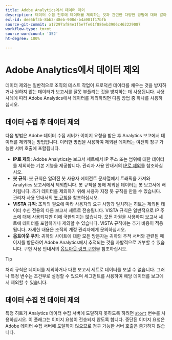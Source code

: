 ```yaml
---
title: Adobe Analytics에서 데이터 제외
description: 데이터 수집 전후에 데이터를 제외하는 것과 관련한 다양한 방법에 대해 알아봅니다.
exl-id: dee5bf3b-8bb3-48eb-908d-b4a981f17bfb
source-git-commit: a17297af84e1f5e7fe61f886eb3906c462229087
workflow-type: tm+mt
source-wordcount: '352'
ht-degree: 100%

---
```


# Adobe Analytics에서 데이터 제외

데이터 제외는 일반적으로 조직의 테스트 작업이 프로덕션 데이터를 채우는 것을 방지하거나 원하지 않는 데이터가 보고서를 잘못 부풀리는 것을 방지하는 데 사용됩니다. 사용 사례에 따라 Adobe Analytics에서 데이터를 제외하려면 다음 방법 중 하나를 사용하십시오.

## 데이터 수집 후 데이터 제외

다음 방법은 Adobe 데이터 수집 서버가 이미지 요청을 받은 후 Analytics 보고에서 데이터를 제외하는 방법입니다. 이러한 방법을 사용하여 제외된 데이터는 여전히 청구 가능한 서버 호출에 포함됩니다.

* **IP로 제외**: Adobe Analytics는 보고서 세트에서 IP 주소 또는 범위에 대한 데이터를 제외하는 기본 기능을 제공합니다. 관리자 사용 안내서의 [IP로 제외](/help/admin/admin/exclude-ip.md)를 참조하십시오.
* **봇 규칙**: 봇 규칙은 알려진 봇 사용자 에이전트 문자열에서 트래픽을 가져와 Analytics 보고서에서 제외합니다. 봇 규칙을 통해 제외된 데이터는 봇 보고서에 배치됩니다. 추가 데이터를 제외하기 위해 사용자 지정 봇 규칙을 만들 수 있습니다. 관리자 사용 안내서의 [봇 규칙](/help/admin/admin/c-manage-report-suites/c-edit-report-suites/general/bot-removal/bot-rules.md)을 참조하십시오.
* **VISTA 규칙**: 조직의 필요에 따라 사용자의 요구 사항과 일치하는 히트는 제외된 데이터 수신 전용의 다른 보고서 세트로 전송됩니다. VISTA 규칙은 일반적으로 IP 주소에 대해 사용되지만 이에 국한되지는 않습니다. 모든 차원을 사용하여 보고서 세트에 데이터를 포함하거나 제외할 수 있습니다. VISTA 규칙에는 추가 비용이 적용됩니다. 자세한 내용은 조직의 계정 관리자에게 문의하십시오.
* **옵트아웃 쿠키**: 귀하의 사이트에 대한 모든 방문자는 귀하의 추적 서버와 관련된 페이지를 방문하여 Adobe Analytics에서 추적되는 것을 자발적으로 거부할 수 있습니다. 구현 사용 안내서의 [옵트아웃 링크 구현](/help/implement/js/opt-out.md)을 참조하십시오.

>[!TIP]
>
>처리 규칙은 데이터를 제외하거나 다른 보고서 세트로 데이터를 보낼 수 없습니다. 그러나 특정 변수는 조건부로 설정할 수 있으며 세그먼트를 사용하여 해당 데이터를 보고에서 제외할 수 있습니다.

## 데이터 수집 전 데이터 제외

특정 히트가 Analytics 데이터 수집 서버에 도달하지 못하도록 하려면 [`abort`](/help/implement/vars/config-vars/abort.md) 변수를 사용하십시오. 이 플래그는 이미지 요청이 전송되지 않도록 합니다. 중단된 이미지 요청은 Adobe 데이터 수집 서버에 도달하지 않으므로 청구 가능한 서버 호출은 증가하지 않습니다.
